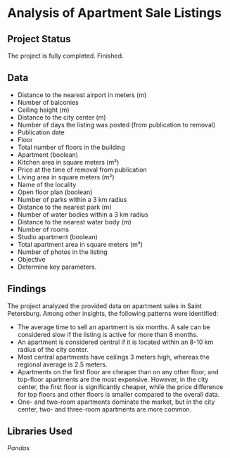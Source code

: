 # Analysis of Apartment Sale Listings

## Project Status
The project is fully completed. Finished.

## Data
- Distance to the nearest airport in meters (m)
- Number of balconies
- Ceiling height (m)
- Distance to the city center (m)
- Number of days the listing was posted (from publication to removal)
- Publication date
- Floor
- Total number of floors in the building
- Apartment (boolean)
- Kitchen area in square meters (m²)
- Price at the time of removal from publication
- Living area in square meters (m²)
- Name of the locality
- Open floor plan (boolean)
- Number of parks within a 3 km radius
- Distance to the nearest park (m)
- Number of water bodies within a 3 km radius
- Distance to the nearest water body (m)
- Number of rooms
- Studio apartment (boolean)
- Total apartment area in square meters (m²)
- Number of photos in the listing
- Objective
- Determine key parameters.

## Findings
The project analyzed the provided data on apartment sales in Saint Petersburg. Among other insights, the following patterns were identified:

- The average time to sell an apartment is six months. A sale can be considered slow if the listing is active for more than 8 months.
- An apartment is considered central if it is located within an 8-10 km radius of the city center.
- Most central apartments have ceilings 3 meters high, whereas the regional average is 2.5 meters.
- Apartments on the first floor are cheaper than on any other floor, and top-floor apartments are the most expensive. However, in the city center, the first floor is significantly cheaper, while the price difference for top floors and other floors is smaller compared to the overall data.
- One- and two-room apartments dominate the market, but in the city center, two- and three-room apartments are more common.
## Libraries Used
*Pandas*
